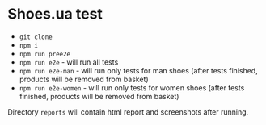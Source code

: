# Shoes.ua test

- `git clone`
- `npm i`
- `npm run pree2e`
- `npm run e2e` - will run all tests
- `npm run e2e-man` - will run only tests for man shoes (after tests finished, products will be removed from basket)
- `npm run e2e-women` - will run only tests for women shoes (after tests finished, products will be removed from basket)

Directory `reports` will contain html report and screenshots after running. 

